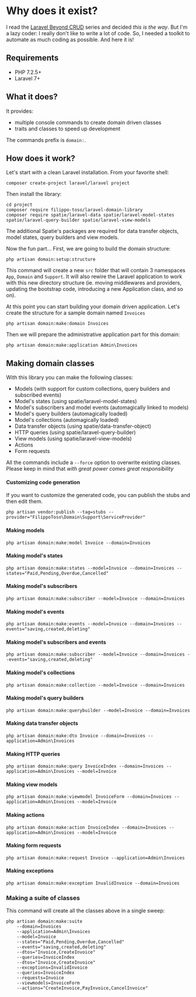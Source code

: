 # Why does it exist?

I read the [Laravel Beyond CRUD](https://stitcher.io/blog/laravel-beyond-crud-01-domain-oriented-laravel) series and decided *this is the way*.
But I'm a lazy coder: I really don't like to write a lot of code. So, I needed a toolkit to automate as much coding as possible. And here it is!

## Requirements

- PHP 7.2.5+
- Laravel 7+

## What it does?

It provides:

- multiple console commands to create domain driven classes
- traits and classes to speed up development

The commands prefix is `domain:`.

## How does it work?

Let's start with a clean Laravel installation. From your favorite shell:

```
composer create-project laravel/laravel project
```

Then install the library:

```
cd project
composer require filippo-toso/laravel-domain-library
composer require spatie/laravel-data spatie/laravel-model-states spatie/laravel-query-builder spatie/laravel-view-models
```

The additional Spatie's packages are required for data transfer objects, model states, query builders and view models.

Now the fun part... First, we are going to build the domain structure:

```
php artisan domain:setup:structure
```

This command will create a new `src` folder that will contain 3 namespaces `App`, `Domain` and `Support`.
It will also rewire the Laravel application to work with this new directory structure (ie. moving middlewares and providers, updating the bootstrap code, introducing a new Application class, and so on).

At this point you can start building your domain driven application. Let's create the structure for a sample domain named `Invoices`

```
php artisan domain:make:domain Invoices
```

Then we will prepare the administrative application part for this domain:

```
php artisan domain:make:application Admin\Invoices
```

## Making domain classes

With this library you can make the following classes:

- Models (with support for custom collections, query builders and subscribed events)
- Model's states (using spatie/laravel-model-states)
- Model's subscribers and model events (automagically linked to models)
- Model's query builders (automagically loaded)
- Model's collections (automagically loaded)
- Data transfer objects (using spatie/data-transfer-object)
- HTTP queries (using spatie/laravel-query-builder)
- View models (using spatie/laravel-view-models)
- Actions
- Form requests

All the commands include a `--force` option to overwrite existing classes. Please keep in mind that *with great power comes great responsibility*

#### Customizing code generation

If you want to customize the generated code, you can publish the stubs and then edit them.

```
php artisan vendor:publish --tag=stubs --provider="FilippoToso\Domain\Support\ServiceProvider"
```

#### Making models

```
php artisan domain:make:model Invoice --domain=Invoices
```

#### Making model's states

```
php artisan domain:make:states --model=Invoice --domain=Invoices --states="Paid,Pending,Overdue,Cancelled"
```

#### Making model's subscribers

```
php artisan domain:make:subscriber --model=Invoice --domain=Invoices
```

#### Making model's events

```
php artisan domain:make:events --model=Invoice --domain=Invoices --events="saving,created,deleting"
```

#### Making model's subscribers and events

```
php artisan domain:make:subscriber --model=Invoice --domain=Invoices --events="saving,created,deleting"
```

#### Making model's collections

```
php artisan domain:make:collection --model=Invoice --domain=Invoices
```

#### Making model's query builders

```
php artisan domain:make:querybuilder --model=Invoice --domain=Invoices
```

#### Making data transfer objects

```
php artisan domain:make:dto Invoice --domain=Invoices --application=Admin\Invoices
```

#### Making HTTP queries

```
php artisan domain:make:query InvoiceIndex --domain=Invoices --application=Admin\Invoices --model=Invoice
```

#### Making view models

```
php artisan domain:make:viewmodel InvoiceForm --domain=Invoices --application=Admin\Invoices --model=Invoice
```

#### Making actions

```
php artisan domain:make:action InvoiceIndex --domain=Invoices --application=Admin\Invoices --model=Invoice
```

#### Making form requests

```
php artisan domain:make:request Invoice --application=Admin\Invoices
```

#### Making exceptions

```
php artisan domain:make:exception InvalidInvoice --domain=Invoices
```

### Making a suite of classes

This command will create all the classes above in a single sweep:

```
php artisan domain:make:suite 
    --domain=Invoices 
    --application=Admin\Invoices 
    --model=Invoice 
    --states="Paid,Pending,Overdue,Cancelled"
    --events="saving,created,deleting" 
    --dtos="Invoice,CreateInvoice"
    --queries=InvoiceIndex 
    --dtos="Invoice,CreateInvoice"
    --exceptions=InvalidInvoice 
    --queries=InvoiceIndex 
    --requests=Invoice 
    --viewmodels=InvoiceForm 
    --actions="CreateInvoice,PayInvoice,CancelInvoice"
```
